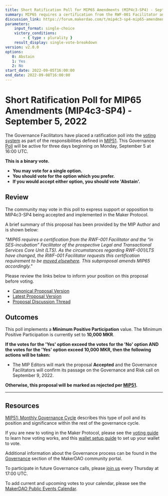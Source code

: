 ```yaml
---
title: Short Ratification Poll for MIP65 Amendments (MIP4c3-SP4) - September 5, 2022
summary: MIP65 requires a certification from the RWF-001 Facilitator and the “in SES-incubation” Facilitator of the prospective Legal and Transactional Services Core Unit (LTS). As the circumstances regarding RWF-001/LTS have changed, this subproposal amends MIP65 accordingly.
discussion_link: https://forum.makerdao.com/t/mip4c3-sp4-mip65-amendments/17326
parameters:
    input_format: single-choice
    victory_conditions:
        - { type : plurality }
    result_display: single-vote-breakdown
version: v2.0.0
options:
   0: Abstain
   1: Yes
   2: No
start_date: 2022-09-05T16:00:00
end_date: 2022-09-08T16:00:00
---
```

# Short Ratification Poll for MIP65 Amendments (MIP4c3-SP4) - September 5, 2022

The Governance Facilitators have placed a ratification poll into the [voting system](https://vote.makerdao.com/polling) as part of the responsibilities defined in [MIP51](https://mips.makerdao.com/mips/details/MIP51). This Governance [Poll](https://community-development.makerdao.com/en/learn/governance/on-chain-gov) will be active for three days beginning on Monday, September 5 at 16:00 UTC.

**This is a binary vote.**
- **You may vote for a single option.**
- **You should vote for the option which you prefer.**
- **If you would accept either option, you should vote 'Abstain'.**

## Review

The community may vote in this poll to express support or opposition to MIP4c3-SP4 being accepted and implemented in the Maker Protocol.

A brief summary of this proposal has been provided by the MIP Author and is shown below:

*"MIP65 requires a certification from the RWF-001 Facilitator and the “in SES-incubation” Facilitator of the prospective Legal and Transactional Services Core Unit (LTS). As the circumstances regarding RWF-001/LTS have changed, the RWF-001 Facilitator requests this certification requirement to be [moved elsewhere](https://forum.makerdao.com/t/mip65-monetalis-clydesdale-liquid-bond-strategy-execution/13148/112). This subproposal amends MIP65 accordingly."*

Please review the links below to inform your position on this proposal before voting.
* [Canonical Proposal Version](https://github.com/makerdao/mips/blob/9a7f9d6dc234f01be338fecb950ce4eae8aa458d/MIP4/MIP4c3-Subproposals/MIP4c3-SP4.md)
* [Latest Proposal Version](https://mips.makerdao.com/mips/details/MIP4c3SP4)
* [Proposal Discussion Thread](https://forum.makerdao.com/t/mip4c3-sp4-mip65-amendments/17326)

## Outcomes

This poll implements a **Minimum Positive Participation** value. The Minimum Positive Participation is currently set to **10,000 MKR**.

**If the votes for the 'Yes' option exceed the votes for the 'No' option AND the votes for the 'Yes' option exceed 10,000 MKR, then the following actions will be taken:**
* The MIP Editors will mark the proposal **Accepted** and the Governance Facilitators will confirm its passage on the Governance and Risk call on September 9, 2022.

**Otherwise, this proposal will be marked as rejected per [MIP51](https://mips.makerdao.com/mips/details/MIP51#mip51c2-ratification-poll).**

---

## Resources

[MIP51: Monthly Governance Cycle](https://mips.makerdao.com/mips/details/MIP51) describes this type of poll and its position and significance within the rest of the governance cycle.

If you are new to voting in the Maker Protocol, please see the [voting guide](https://community-development.makerdao.com/en/learn/governance/how-voting-works/) to learn how voting works, and this [wallet setup guide](https://community-development.makerdao.com/en/learn/governance/voting-setup/) to set up your wallet to vote.

Additional information about the Governance process can be found in the [Governance](https://community-development.makerdao.com/en/learn/governance) section of the MakerDAO community portal.

To participate in future Governance calls, please [join us](https://github.com/makerdao/community/tree/master/governance/governance-and-risk-meetings) every Thursday at 17:00 UTC.

To add current and upcoming votes to your calendar, please see the [MakerDAO Public Events Calendar](https://calendar.google.com/calendar/embed?src=makerdao.com_3efhm2ghipksegl009ktniomdk%40group.calendar.google.com&ctz=UTC&mode=week&showCalendars=0&showPrint=0).
